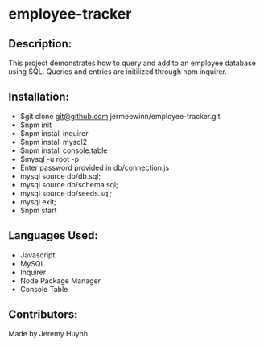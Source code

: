 # employee-tracker

## Description:

This project demonstrates how to query and add to an employee database using SQL. Queries and entries are initilized through npm inquirer.

## Installation:
* $git clone git@github.com:jermeewinn/employee-tracker.git 
* $npm init
* $npm install inquirer
* $npm install mysql2
* $npm install console.table
* $mysql -u root -p
* Enter password provided in db/connection.js
* mysql source db/db.sql;
* mysql source db/schema.sql;
* mysql source db/seeds.sql;
* mysql exit;
* $npm start

## Languages Used:
* Javascript
* MySQL
* Inquirer
* Node Package Manager
* Console Table

## Contributors:
Made by Jeremy Huynh
